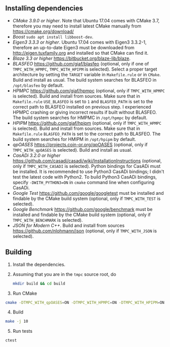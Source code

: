 ## Installing dependencies
- *CMake 3.9.0 or higher*. Note that Ubuntu 17.04 comes with CMake 3.7, therefore you may need to install latest CMake manually from https://cmake.org/download/
- *Boost* `sudo apt install libboost-dev`.
- *Eigen3 3.3.3 or higher*. Ubuntu 17.04 comes with Eigen3 3.3.2-1, therefore an up-to-date Eigen3 must be downloaded from http://eigen.tuxfamily.org and installed so that CMake can find it.
- *Blaze 3.3 or higher* https://bitbucket.org/blaze-lib/blaze.
- *BLASFEO* https://github.com/giaf/blasfeo (optional, only if one of `TMPC_WITH_HPMPC`, `TMPC_WITH_HPIPM` is selected). Select a proper target architecture by setting the `TARGET` variable in `Makefile.rule` or in `CMake`. Build and install as usual. The build system searches for BLASFEO in `/opt/blasfeo` by default.
- *HPMPC* https://github.com/giaf/hpmpc (optional, only if `TMPC_WITH_HPMPC` is selected). Build and install from sources. Make sure that in `Makefile.rule` `USE_BLASFEO` is set to `1` and `BLASFEO_PATH` is set to the correct path to BLASFEO installed on previous step. I experienced HPMPC crashing or giving incorrect results if built without BLASFEO. The build system searches for HMPMC in `/opt/hpmpc` by default.
- *HPIPM* https://github.com/giaf/hpipm (optional, only if `TMPC_WITH_HPMPC` is selected). Build and install from sources. Make sure that in `Makefile.rule` `BLASFEO_PATH` is set to the correct path to BLASFEO. The build system searches for HMIPM in `/opt/hpipm` by default.
- *qpOASES* https://projects.coin-or.org/qpOASES (optional, only if `TMPC_WITH_qpOASES` is selected). Build and install as usual.
- *CasADi 3.2.0 or higher* https://github.com/casadi/casadi/wiki/InstallationInstructions (optional, only if `TMPC_WITH_CASADI` is selected). Python bindings for CasADi must be installed. It is recommended to use Python3 CasADi bindings; I didn't test the latest code with Python2. To build Python3 CasADi bindings, specify `-DWITH_PYTHON3=ON` in `cmake` command line when configuring CasADi.
- *Google Test* https://github.com/google/googletest must be installed and findable by the CMake build system (optional, only if `TMPC_WITH_TEST` is selected).
- *Google Benchmark* https://github.com/google/benchmark must be installed and findable by the CMake build system (optional, only if `TMPC_WITH_BENCHMARK` is selected).
- *JSON for Modern C++*. Build and install from sources https://github.com/nlohmann/json (optional, only if `TMPC_WITH_JSON` is selected).

## Building
1. Install the dependencies.
2. Assuming that you are in the `tmpc` source root, do

    ```bash
    mkdir build && cd build
    ```
3. Run CMake
```bash
cmake -DTMPC_WITH_qpOASES=ON -DTMPC_WITH_HPMPC=ON -DTMPC_WITH_HPIPM=ON ..
```
4. Build
```bash
make -j 10
```
5. Run tests
```bash
ctest
```